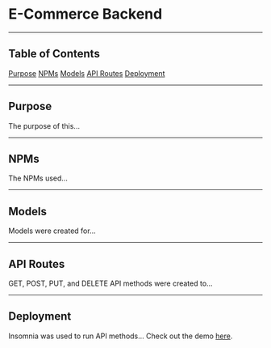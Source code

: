 ﻿# E-Commerce Backend
---
## Table of Contents
[Purpose](https://github.com/hill1635/hill-ecommerce-backend#purpose)
[NPMs](https://github.com/hill1635/hill-ecommerce-backend#npms)
[Models](https://github.com/hill1635/hill-ecommerce-backend#models)
[API Routes](https://github.com/hill1635/hill-ecommerce-backend#api-routes)
[Deployment](https://github.com/hill1635/hill-ecommerce-backend#deployment)

---
## Purpose
The purpose of this...

---
## NPMs
The NPMs used...

---
## Models
Models were created for...

---
## API Routes
GET, POST, PUT, and DELETE API methods were created to...

---
## Deployment
Insomnia was used to run API methods...
Check out the demo <a href="https://www.youtube.com/watch?v=p6EML_1zdd0&feature=youtu.be">here</a>.